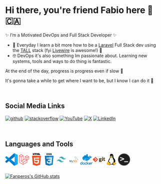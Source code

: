 # Hi there, you're friend Fabio here 👋 🇨🇦

✨ I’m a Motivated DevOps and Full Stack Developer ✨

- 🌱 Everyday I learn a bit more how to be a [Laravel](https://laravel.com) Full Stack dev using the [TALL](https://tallstack.dev) stack (fyi [Livewire](https://laravel-livewire.com) is awesome!)  🤣
- 🤓 DevOps it's also something Im passionate about. Learning new systems, tools and ways to do thing is fantastic.

At the end of the day, progress is progress even if slow 🥳

It's gonna take a while to get where I want to be, but I know I can do it 💪

<br />

## Social Media Links
[<img align='center' height='40' alt='github' src='https://cdn.jsdelivr.net/npm/simple-icons@12.0.0/icons/github.svg' />](https://github.com/fanpero87)
[<img align='center' height='40' alt='stackoverflow' src='https://cdn.jsdelivr.net/npm/simple-icons@12.0.0/icons/stackoverflow.svg' />](https://stackoverflow.com/users/16187102/fanpero87) 
[<img align='center' height='40' alt='YouTube' src='https://cdn.jsdelivr.net/npm/simple-icons@12.0.0/icons/youtube.svg' />](https://www.youtube.com/channel/UC2Qggdwj57MdQYtzIrlU8Yw)
[<img align='center' height='40' alt='X' src='https://cdn.jsdelivr.net/npm/simple-icons@12.0.0/icons/x.svg' />](https://x.com/fanpero87)
[<img align='center' height='40' alt='LinkedIn' src='https://cdn.jsdelivr.net/npm/simple-icons@12.0.0/icons/linkedin.svg' />](https://www.linkedin.com/in/fabio-perez)

<br />

## Languages and Tools

<img align='left' height='40' alt='Visual Studio Code' src='https://raw.githubusercontent.com/github/explore/80688e429a7d4ef2fca1e82350fe8e3517d3494d/topics/visual-studio-code/visual-studio-code.png' />
<img align='left' height='40' alt='Laravel' src='https://raw.githubusercontent.com/github/explore/80688e429a7d4ef2fca1e82350fe8e3517d3494d/topics/laravel/laravel.png' />
<img align='left' height='40' alt='HTML5' src='https://raw.githubusercontent.com/github/explore/80688e429a7d4ef2fca1e82350fe8e3517d3494d/topics/html/html.png' />
<img align='left' height='40' alt='CSS' src='https://raw.githubusercontent.com/github/explore/80688e429a7d4ef2fca1e82350fe8e3517d3494d/topics/css/css.png' />
<img align='left' height='40' alt='Tailwind' src='https://raw.githubusercontent.com/github/explore/80688e429a7d4ef2fca1e82350fe8e3517d3494d/topics/tailwind/tailwind.png' />
<img align='left' height='40' alt='MySQL' src='https://raw.githubusercontent.com/github/explore/80688e429a7d4ef2fca1e82350fe8e3517d3494d/topics/mysql/mysql.png' />
<img align='left' height='40' alt='Docker' src='https://raw.githubusercontent.com/github/explore/80688e429a7d4ef2fca1e82350fe8e3517d3494d/topics/docker/docker.png' />
<img align='left' height='40' alt='Git' src='https://raw.githubusercontent.com/github/explore/80688e429a7d4ef2fca1e82350fe8e3517d3494d/topics/git/git.png' />
<img align='left' height='40' alt='Linux' src='https://raw.githubusercontent.com/github/explore/80688e429a7d4ef2fca1e82350fe8e3517d3494d/topics/linux/linux.png' />
<img align='left' height='40' alt='Terminal' src='https://raw.githubusercontent.com/github/explore/80688e429a7d4ef2fca1e82350fe8e3517d3494d/topics/terminal/terminal.png' />

<br />
<br />
<br />

[![Fanperos's GitHub stats](https://github-readme-stats.vercel.app/api?username=fanpero87)](https://github.com/anuraghazra/github-readme-stats)


